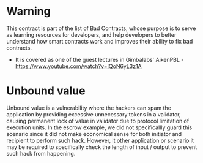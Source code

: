 # Warning

This contract is part of the list of Bad Contracts, whose purpose is to serve as learning resources for developers, and help developers to better understand how smart contracts work and improves their ability to fix bad contracts.

- It is covered as one of the guest lectures in Gimbalabs' AikenPBL - https://www.youtube.com/watch?v=IQoN6yL3z1A

# Unbound value

Unbound value is a vulnerability where the hackers can spam the application by providing excessive unnecessary tokens in a validator, causing permanent lock of value in validator due to protocol limitation of execution units. In the escrow example, we did not specificallly guard this scenario since it did not make economical sense for both initiator and recipient to perform such hack. However, it other application or scenario it may be required to specifically check the length of input / output to prevent such hack from happening.
